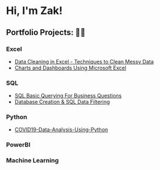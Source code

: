 <h1>Hi, I'm Zak! </h1>

<h2>Portfolio Projects: 👨‍💻 </h2>

<h3>Excel</h3>
<ul>
  <li><a href="https://github.com/ZakCowleyHilton/Data-Cleaning-in-Excel---Techniques-to-Clean-Messy-Data/blob/main/README.md">Data Cleaning in Excel - Techniques to Clean Messy Data</a></li>
  <li><a href="https://github.com/ZakCowleyHilton/Charts-and-Dashboards-Using-Microsoft-Excel/blob/main/README.md">Charts and Dashboards Using Microsoft Excel</a></li>
</ul>
<h3>SQL</h3>
<ul>
  <li><a href="https://github.com/ZakCowleyHilton/SQL-Basic-Querying/blob/main/README.md">SQL Basic Querying For Business Questions</a></li>
  <li><a href="https://github.com/ZakCowleyHilton/SQL-Basic-Querying/blob/main/README.md">Database Creation & SQL Data Filtering</a></li>
</ul>
<h3>Python</h3>
<ul>
  <li><a href="https://github.com/ZakCowleyHilton/COVID19-Data-Analysis-Using-Python/blob/main/pythonDataCovid/covid19%20data%20analysis%20notebook.ipynb">COVID19-Data-Analysis-Using-Python</a></li>
</ul>
  

<h3>PowerBI</h3>
<ul>
  <!-- <li><a href=""></a></li>-->
   
</ul>
  
<h3>Machine Learning</h3>
<ul>
  <!-- <li><a href=""></a></li>-->
   
</ul>




<!--
**joshmadakor1/joshmadakor1** is a ✨ _special_ ✨ repository because its `README.md` (this file) appears on your GitHub profile.

Here are some ideas to get you started:

- 🔭 I’m currently working on ...
- 🌱 I’m currently learning ...
- 👯 I’m looking to collaborate on ...
- 🤔 I’m looking for help with ...
- 💬 Ask me about ...
- 📫 How to reach me: ...
- 😄 Pronouns: ...
- ⚡ Fun fact: ...
-->
